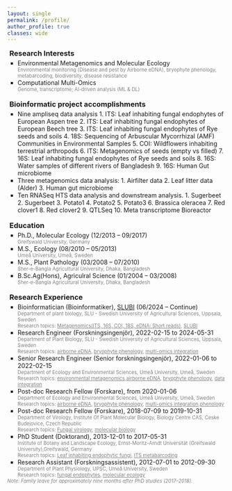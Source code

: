 ```yaml
---
layout: single
permalink: /profile/
author_profile: true
classes: wide
---
```


<head>
    <link rel="stylesheet" href="https://cdnjs.cloudflare.com/ajax/libs/font-awesome/6.0.0-beta3/css/all.min.css">
    <style>    
        h3 {
            margin-top: 0;
            margin-bottom: 0;
            padding-left: 5px;
        }
        .intro ul {
            margin-top: 4px;
            margin-bottom: 0;
            list-style-type: square
        }
        .intro p {
            margin-top: 0;
            margin-bottom: 0;
            color:gray;
            font-size: 80%;
        }
        .toggle-content {
            display: none; /* Hide content by default */
            opacity: 0; /* Start hidden */
            max-height: 0; /* Start hidden */
            overflow: hidden; /* Prevents content overflow */
            transition: max-height 0.5s ease, opacity 0.5s ease; /* Smooth transition */
            margin-bottom: 20px;
            font-size: 80%;
        }
        .toggle-button {
            cursor: pointer;
            display: flex;
            align-items: center;
            user-select: none; /* Prevent text selection */
            margin-bottom: 15px; /* Add bottom margin for gap */
        }
        .toggle-button .fas {
            margin-left: 10px;
            transition: transform 0.3s;
        }
        .toggle-button.active .fas {
            transform: rotate(90deg);
        }
        .toggle-content.show {
            display: block;
            opacity: 1;
            max-height: 1000px; /* Large enough to display the content */
        }
        .youtube-container {
            position: relative;
            width: 66.66%; /* Set width to 2/3 of the container */
            max-width: 100%; /* Ensure it doesn't exceed the container's width */
            padding-bottom: 37.5%; /* Aspect ratio 16:9 */
            height: 0;
            margin-bottom: 40px; /* Add some space below the video */
        }
        .youtube-iframe {
            position: absolute;
            top: 0;
            left: 0;
            width: 100%;
            height: 100%;
        }
        @media (max-width: 600px) {
            .youtube-container {
                width: 100%; /* Full width on small screens */
                max-width: none; /* Remove max width on small screens */
            }
        }
    </style>
</head>

<body>
    <div class="intro">
        <h3>Research Interests</h3> 
        <ul>
            <li>Environmental Metagenomics and Molecular Ecology
            <p>Environmental monitoring (Disease and pest by Airborne eDNA), bryophyte phenology, metabarcoding, biodiversity, disease resistance</p></li>
            <li>Computational Multi-Omics
            <p>Genome, transcriptome; AI-driven analysis (ML & DL)</p></li>
        </ul>
        <br>
        <h3>Bioinformatic project accomplishments</h3> 
        <ul>
            <li> Nine ampliseq data analysis
            1.	ITS: Leaf inhabiting fungal endophytes of European Aspen tree
            2.	ITS: Leaf inhabiting fungal endophytes of European Beech tree
            3.	ITS: Leaf inhabiting fungal endophytes of Rye seeds and soils
            4.	18S: Sequencing of Arbuscular Mycorrhizal (AMF) Communities in Environmental Samples
            5.	COI: Wildflowers inhabiting terrestrial arthropods
            6.	ITS: Metagenomics of seeds (empty vs filled)
            7.	16S: Leaf inhabiting fungal endophytes of Rye seeds and soils
            8.	16S: Water samples of different rivers of Bangladesh
            9.	16S: Human Gut microbiome
            <li> Three metagenomics data analysis:
            1.	Airfilter data
            2.	Leaf litter data (Alder)
            3.	Human gut microbiome
            <li> Ten RNASeq HTS data analysis and downstream analysis.
            1.	Sugerbeet 
            2.	Sugerbeet
            3.	Potato1
            4.	Potato2
            5.	Potato3
            6.	Brassica oleracea
            7.	Red clover1
            8.	Red clover2
            9.	QTLSeq
            10.	Meta transcriptome Bioreactor</li>
        </ul>
        <br>
        <h3>Education</h3>
        <ul>
            <li>Ph.D., Molecular Ecology (12/2013 – 09/2017)
            <p>Greifswald University, Germany</p></li>
            <li>M.S., Ecology (08/2010 – 05/2013)
            <p>Umeå University, Umeå, Sweden</p></li>
            <li>M.S., Plant Pathology (03/2008 – 07/2010)
            <p>Sher-e-Bangla Agricultural University, Dhaka, Bangladesh</p></li>
            <li>B.Sc.Ag(Hons), Agriculral Science (01/2004 – 03/2008)
            <p>Sher-e-Bangla Agricultural University, Dhaka, Bangladesh</p></li>            
        </ul>
        <br>
        <h3>Research Experience</h3>
        <ul>
            <li>Bioinformatician (Bioinformatiker), <a href="https://www.slu.se/en/profilepages/s/abu-siddique/" target="_blank" style="color: inherit; ">SLUBI</a> (06/2024 – Continue)
            <p>Department of plant biology, SLU - Swedish University of Agricultural Sciences, Uppsala, Sweden<br>
            Research topics: <u>Metagenomics(ITS, 16S, COI, 18S, eDNA: Short reads)</u>, <u>SLUBI</u></p></li>  
            <li>Research Engineer (Forskningsingenjör), 2022-02-15 to 2024-05-31
            <p>Department of Plant Biology, SLU - Swedish University of Agricultural Sciences, Uppsala, Sweden<br>
            Research topics: <u>airborne eDNA</u>, <u>bryophyte phenology</u>, <u>multi-omics integration</u></p></li>  <li>Senior Research Engineer (Senior forskningsingenjör), 2022-01-06 to 2022-02-15
            <p>Department of Ecology and Environmental Sciences, Umeå University, Umeå, Sweden<br>
            Research topics: <u>environmental metagenomics</u>,<u>airborne eDNA</u>, <u>bryophyte phenology</u>, <u>data integration</u></p></li>
            <li>Post-doc Research Fellow (Forskare), from 2020-01-06
            <p>Department of Ecology and Environmental Sciences, Umeå University, Umeå, Sweden<br>
            Research topics: <u>airborne eDNA</u>, <u>bryophyte phenology</u>, <u>multi-omics integration</u>,<u>phenology</u></p></li>
            <li>Post-doc Research Fellow (Forskare), 2018-07-09 to 2019-10-31
            <p>Department of Virology, Institute Of Plant Molecular Biology, Biology Centre CAS, Ceske Budejovice, Czech Republic<br>
            Research topics: <u>Fungal virology</u>, <u>molecular biology</u></p></li>
            <li>PhD Student (Doktorand), 2013-12-01 to 2017-05-31
            <p>Institute of Botany and Landscape Ecology, Ernst-Moritz-Arndt Universität (Greifswald University),Greifswald, Germany<br>
            Research topics: <u>Leaf inhabiting endophytic fungi</u>, <u>ITS metabarcoding</u></p></li>
            <li>Research Assistant (Forskningsassistent), 2012-07-01 to 2012-09-30
            <p>Department of Plant Physiology, UPSC, Umeå University, Sweden<br>
            Research topics: <u>fungal endophytes</u>, <u>molecular ecology</u></p></li>
        </ul>
            <p><i>Note: Family leave for approximately nine months after PhD studies (2017–2018).</i></p>
            <br>
</body>
